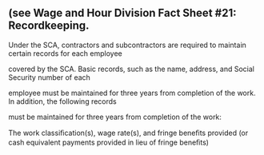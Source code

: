 ## (see Wage and Hour Division Fact Sheet #21: Recordkeeping.

Under the SCA, contractors and subcontractors are required to maintain certain records for each employee

covered by the SCA. Basic records, such as the name, address, and Social Security number of each

employee must be maintained for three years from completion of the work. In addition, the following records

must be maintained for three years from completion of the work:

The work classiﬁcation(s), wage rate(s), and fringe beneﬁts provided (or cash equivalent payments provided in lieu of fringe beneﬁts)